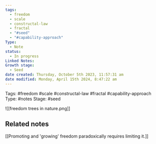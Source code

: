 ```yaml
---
tags:
  - freedom
  - scale
  - constructal-law
  - fractal
  - "#seed"
  - "#capability-approach"
Type:
  - Note
status:
  - In progress
Linked Notes: 
Growth stage:
  - Seed
date created: Thursday, October 5th 2023, 11:57:31 am
date modified: Monday, April 15th 2024, 8:47:22 am
---
```

Tags: #freedom #scale #constructal-law #fractal #capability-approach 
Type: #notes 
Stage: #seed 

![[freedom trees in nature.png]]

## Related notes 
[[Promoting and 'growing' freedom paradoxically requires limiting it.]]

